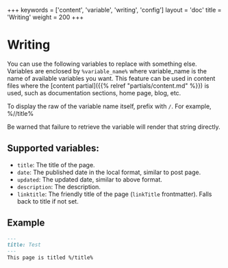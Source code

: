 +++
keywords = ['content', 'variable', 'writing', 'config']
layout = 'doc'
title = 'Writing'
weight = 200
+++
# Writing
You can use the following variables to replace with something else. Variables are enclosed by `%variable_name%` where variable_name is the name of available variables you want. This feature can be used in content files where the [content partial]({{% relref "partials/content.md" %}}) is used, such as documentation sections, home page, blog, etc.

To display the raw of the variable name itself, prefix with `/`. For example, %//title%

Be warned that failure to retrieve the variable will render that string directly.

## Supported variables:
- `title`: The title of the page.
- `date`: The published date in the local format, similar to post page.
- `updated`: The updated date, similar to above format.
- `description`: The description.
- `linktitle`: The friendly title of the page (`linkTitle` frontmatter). Falls back to title if not set.

## Example
```markdown
---
title: Test
---
This page is titled %/title%
```